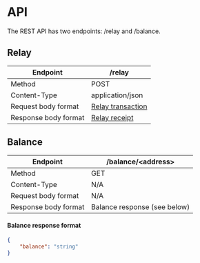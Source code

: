 # API

The REST API has two endpoints: /relay and /balance.

## Relay

| Endpoint | /relay |
| --- | --- |
| Method | POST |
| Content-Type | application/json |
| Request body format | [Relay transaction](./relayTransaction.md) |
| Response body format | [Relay receipt](./relayReceipt.md) |

## Balance

| Endpoint | /balance/\<address\> |
| --- | --- |
| Method | GET |
| Content-Type | N/A |
| Request body format | N/A |
| Response body format | Balance response (see below) |

#### Balance response format
```json
{
    "balance": "string"
}
```